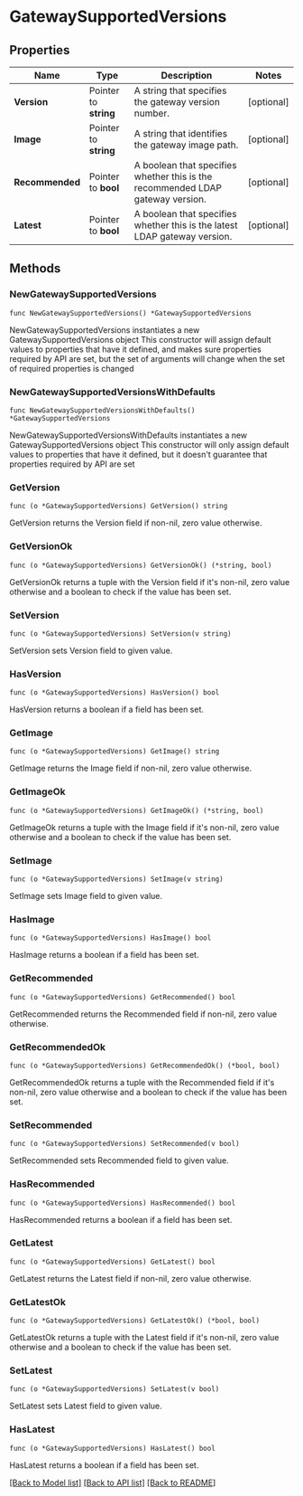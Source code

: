 # GatewaySupportedVersions

## Properties

Name | Type | Description | Notes
------------ | ------------- | ------------- | -------------
**Version** | Pointer to **string** | A string that specifies the gateway version number. | [optional] 
**Image** | Pointer to **string** | A string that identifies the gateway image path. | [optional] 
**Recommended** | Pointer to **bool** | A boolean that specifies whether this is the recommended LDAP gateway version. | [optional] 
**Latest** | Pointer to **bool** | A boolean that specifies whether this is the latest LDAP gateway version. | [optional] 

## Methods

### NewGatewaySupportedVersions

`func NewGatewaySupportedVersions() *GatewaySupportedVersions`

NewGatewaySupportedVersions instantiates a new GatewaySupportedVersions object
This constructor will assign default values to properties that have it defined,
and makes sure properties required by API are set, but the set of arguments
will change when the set of required properties is changed

### NewGatewaySupportedVersionsWithDefaults

`func NewGatewaySupportedVersionsWithDefaults() *GatewaySupportedVersions`

NewGatewaySupportedVersionsWithDefaults instantiates a new GatewaySupportedVersions object
This constructor will only assign default values to properties that have it defined,
but it doesn't guarantee that properties required by API are set

### GetVersion

`func (o *GatewaySupportedVersions) GetVersion() string`

GetVersion returns the Version field if non-nil, zero value otherwise.

### GetVersionOk

`func (o *GatewaySupportedVersions) GetVersionOk() (*string, bool)`

GetVersionOk returns a tuple with the Version field if it's non-nil, zero value otherwise
and a boolean to check if the value has been set.

### SetVersion

`func (o *GatewaySupportedVersions) SetVersion(v string)`

SetVersion sets Version field to given value.

### HasVersion

`func (o *GatewaySupportedVersions) HasVersion() bool`

HasVersion returns a boolean if a field has been set.

### GetImage

`func (o *GatewaySupportedVersions) GetImage() string`

GetImage returns the Image field if non-nil, zero value otherwise.

### GetImageOk

`func (o *GatewaySupportedVersions) GetImageOk() (*string, bool)`

GetImageOk returns a tuple with the Image field if it's non-nil, zero value otherwise
and a boolean to check if the value has been set.

### SetImage

`func (o *GatewaySupportedVersions) SetImage(v string)`

SetImage sets Image field to given value.

### HasImage

`func (o *GatewaySupportedVersions) HasImage() bool`

HasImage returns a boolean if a field has been set.

### GetRecommended

`func (o *GatewaySupportedVersions) GetRecommended() bool`

GetRecommended returns the Recommended field if non-nil, zero value otherwise.

### GetRecommendedOk

`func (o *GatewaySupportedVersions) GetRecommendedOk() (*bool, bool)`

GetRecommendedOk returns a tuple with the Recommended field if it's non-nil, zero value otherwise
and a boolean to check if the value has been set.

### SetRecommended

`func (o *GatewaySupportedVersions) SetRecommended(v bool)`

SetRecommended sets Recommended field to given value.

### HasRecommended

`func (o *GatewaySupportedVersions) HasRecommended() bool`

HasRecommended returns a boolean if a field has been set.

### GetLatest

`func (o *GatewaySupportedVersions) GetLatest() bool`

GetLatest returns the Latest field if non-nil, zero value otherwise.

### GetLatestOk

`func (o *GatewaySupportedVersions) GetLatestOk() (*bool, bool)`

GetLatestOk returns a tuple with the Latest field if it's non-nil, zero value otherwise
and a boolean to check if the value has been set.

### SetLatest

`func (o *GatewaySupportedVersions) SetLatest(v bool)`

SetLatest sets Latest field to given value.

### HasLatest

`func (o *GatewaySupportedVersions) HasLatest() bool`

HasLatest returns a boolean if a field has been set.


[[Back to Model list]](../README.md#documentation-for-models) [[Back to API list]](../README.md#documentation-for-api-endpoints) [[Back to README]](../README.md)


